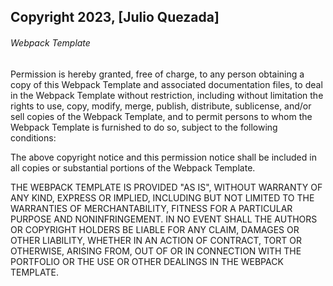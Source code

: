 ## Copyright 2023, [Julio Quezada]

###### Webpack Template

Permission is hereby granted, free of charge, to any person obtaining a copy of this Webpack Template and associated documentation files, to deal in the Webpack Template without restriction, including without limitation the rights to use, copy, modify, merge, publish, distribute, sublicense, and/or sell copies of the Webpack Template, and to permit persons to whom the Webpack Template is furnished to do so, subject to the following conditions:

The above copyright notice and this permission notice shall be included in all copies or substantial portions of the Webpack Template.

THE WEBPACK TEMPLATE IS PROVIDED "AS IS", WITHOUT WARRANTY OF ANY KIND, EXPRESS OR IMPLIED, INCLUDING BUT NOT LIMITED TO THE WARRANTIES OF MERCHANTABILITY, FITNESS FOR A PARTICULAR PURPOSE AND NONINFRINGEMENT. IN NO EVENT SHALL THE AUTHORS OR COPYRIGHT HOLDERS BE LIABLE FOR ANY CLAIM, DAMAGES OR OTHER LIABILITY, WHETHER IN AN ACTION OF CONTRACT, TORT OR OTHERWISE, ARISING FROM, OUT OF OR IN CONNECTION WITH THE PORTFOLIO OR THE USE OR OTHER DEALINGS IN THE WEBPACK TEMPLATE.
